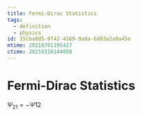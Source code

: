 ```yaml
---
title: Fermi-Dirac Statistics
tags:
  - definition
  - physics
id: 15cba8d5-9f42-4169-9a0a-6d03a2a9a45e
mtime: 20210701195427
ctime: 20210316144058
---
```


# Fermi-Dirac Statistics

$\Psi_{21}=-\Psi{12}$
